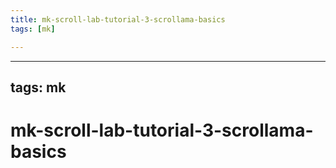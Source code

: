 ```yaml
---
title: mk-scroll-lab-tutorial-3-scrollama-basics
tags: [mk]

---
```


---
tags: mk
---

# mk-scroll-lab-tutorial-3-scrollama-basics
